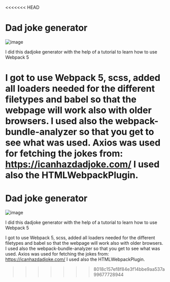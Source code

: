<<<<<<< HEAD
# Dad joke generator

![image](https://user-images.githubusercontent.com/86847314/159776006-1e514e86-bdee-4152-a3f6-f7f604bb1cf2.png)

I did this dadjoke generator with the help of a tutorial to learn how to use Webpack 5

I got to use Webpack 5, scss, added all loaders needed for the different filetypes and babel so that the webpage will work also with older browsers.
I used also the webpack-bundle-analyzer so that you get to see what was used. Axios was used for fetching the jokes from: https://icanhazdadjoke.com/
I used also the HTMLWebpackPlugin.
=======
# Dad joke generator

![image](https://user-images.githubusercontent.com/86847314/159776006-1e514e86-bdee-4152-a3f6-f7f604bb1cf2.png)


I did this dadjoke generator with the help of a tutorial to learn how to use Webpack 5

I got to use Webpack 5, scss, added all loaders needed for the different filetypes and babel so that the webpage will work also with older browsers.
I used also the webpack-bundle-analyzer so that you get to see what was used. Axios was used for fetching the jokes from: https://icanhazdadjoke.com/
I used also the HTMLWebpackPlugin.

>>>>>>> 8018c157ef8f84e3f14bbe9aa537a99677728944
